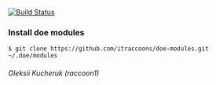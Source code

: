 [![Build Status](https://circleci.com/gh/itraccoons/doe-modules.svg?style=shield)](https://circleci.com/gh/itraccoons/doe-modules/tree/master)

### Install doe modules
    $ git clone https://github.com/itraccoons/doe-modules.git ~/.doe/modules

###### Oleksii Kucheruk (raccoon1)